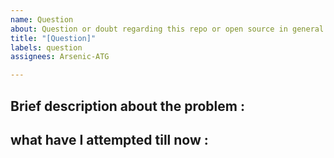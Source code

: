 ```yaml
---
name: Question
about: Question or doubt regarding this repo or open source in general
title: "[Question]"
labels: question
assignees: Arsenic-ATG

---
```


## Brief description about the problem :

<!--- add your description here -->

## what have I attempted till now :

<!--- add your description here -->
